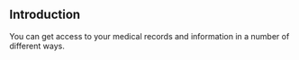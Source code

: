 ##  Introduction

You can get access to your medical records and information in a number of
different ways.
